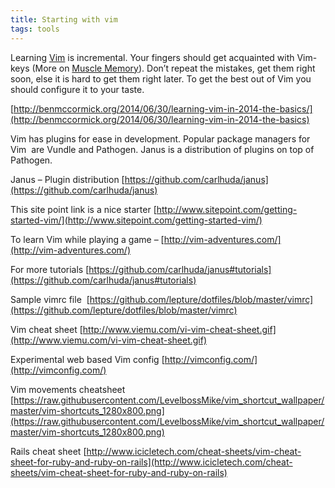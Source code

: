 ```yaml
---
title: Starting with vim
tags: tools
---
```


Learning [Vim](http://www.vim.org/about.php) is incremental. Your fingers should get acquainted with Vim-keys (More on [Muscle Memory](http://lifehacker.com/5799234/how-muscle-memory-works-and-how-it-affects-your-success)). Don’t repeat the mistakes, get them right soon, else it is hard to get them right later. To get the best out of Vim you should configure it to your taste.

[http://benmccormick.org/2014/06/30/learning-vim-in-2014-the-basics/](http://benmccormick.org/2014/06/30/learning-vim-in-2014-the-basics)

Vim has plugins for ease in development. Popular package managers for Vim  are Vundle and Pathogen. Janus is a distribution of plugins on top of Pathogen.

Janus – Plugin distribution [https://github.com/carlhuda/janus](https://github.com/carlhuda/janus)

This site point link is a nice starter [http://www.sitepoint.com/getting-started-vim/](http://www.sitepoint.com/getting-started-vim/)

To learn Vim while playing a game – [http://vim-adventures.com/](http://vim-adventures.com/)

For more tutorials [https://github.com/carlhuda/janus#tutorials](https://github.com/carlhuda/janus#tutorials)

Sample vimrc file 
[https://github.com/lepture/dotfiles/blob/master/vimrc](https://github.com/lepture/dotfiles/blob/master/vimrc)

Vim cheat sheet [http://www.viemu.com/vi-vim-cheat-sheet.gif](http://www.viemu.com/vi-vim-cheat-sheet.gif)

Experimental web based Vim config [http://vimconfig.com/](http://vimconfig.com/)

Vim movements cheatsheet
[https://raw.githubusercontent.com/LevelbossMike/vim_shortcut_wallpaper/master/vim-shortcuts_1280x800.png](https://raw.githubusercontent.com/LevelbossMike/vim_shortcut_wallpaper/master/vim-shortcuts_1280x800.png)

Rails cheat sheet
[http://www.icicletech.com/cheat-sheets/vim-cheat-sheet-for-ruby-and-ruby-on-rails](http://www.icicletech.com/cheat-sheets/vim-cheat-sheet-for-ruby-and-ruby-on-rails)
